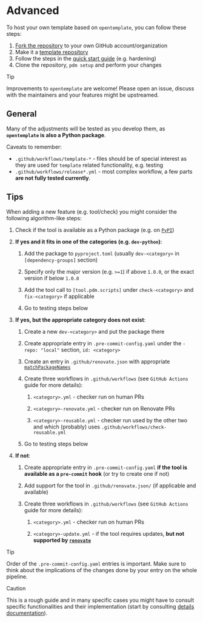 <!--
SPDX-FileCopyrightText: © 2025 open-nudge <https://github.com/open-nudge>
SPDX-FileContributor: szymonmaszke <github@maszke.co>

SPDX-License-Identifier: Apache-2.0
-->

# Advanced

To host your own template based on `opentemplate`, you can follow these steps:

1. [Fork the repository](https://docs.github.com/en/pull-requests/collaborating-with-pull-requests/working-with-forks/fork-a-repo)
    to your own GitHub account/organization
1. Make it a [template repository](https://docs.github.com/en/repositories/creating-and-managing-repositories/creating-a-template-repository)
1. Follow the steps in the [quick start guide](../quickstart/usage.md) (e.g. hardening)
1. Clone the repository, `pdm setup` and perform your changes

> [!TIP]
> Improvements to `opentemplate` are welcome! Please open an issue, discuss
> with the maintainers and your features might be upstreamed.

## General

Many of the adjustments will be tested as you develop them,
as __`opentemplate` is also a Python package__.

Caveats to remember:

- `.github/workflows/template-*` - files should be of special interest
    as they are used for `template` related functionality, e.g. testing
- `.github/workflows/release*.yml` - most complex workflow, a few parts
    __are not fully tested currently__.

## Tips

When adding a new feature (e.g. tool/check) you might consider the following
algorithm-like steps:

1. Check if the tool is available as a Python package
    (e.g. on [`PyPI`](https://pypi.org/))

1. __If yes and it fits in one of the categories (e.g. `dev-python`)__:

    1. Add the package to `pyproject.toml`
        (usually `dev-<category>` in `[dependency-groups]` section)

    1. Specify only the major version (e.g. `>=1`) if above `1.0.0`,
        or the exact version if below `1.0.0`

    1. Add the tool call to `[tool.pdm.scripts]` under `check-<category>`
        and `fix-<category>` if applicable

    1. Go to testing steps below

1. __If yes, but the appropriate category does not exist__:

    1. Create a new `dev-<category>` and put the package there

    1. Create appropriate entry in `.pre-commit-config.yaml`
        under the `- repo: "local"` section, `id: <category>`

    1. Create an entry in `.github/renovate.json` with appropriate
        [`matchPackageNames`](https://docs.renovatebot.com/configuration-options/#matchpackagenames)

    1. Create three workflows in `.github/workflows`
        (see `GitHub Actions` guide for more details):

        1. `<category>.yml` - checker run on human PRs

        1. `<category>-renovate.yml` - checker run on Renovate PRs

        1. `<category>-reusable.yml` - checker run used by the other two
            and which (probably) uses `.github/workflows/check-reusable.yml`

    1. Go to testing steps below

1. __If not__:

    1. Create appropriate entry in `.pre-commit-config.yaml`
        __if the tool is available as a `pre-commit` hook__
        (or try to create one if not)

    1. Add support for the tool in `.github/renovate.json/`
        (if applicable and available)

    1. Create three workflows in `.github/workflows`
        (see `GitHub Actions` guide for more details):

        1. `<category>.yml` - checker run on human PRs

        1. `<category>-update.yml` - if the tool requires updates,
            __but not supported by [`renovate`](https://docs.renovatebot.com/)__

> [!TIP]
> Order of the `.pre-commit-config.yaml` entries is important.
> Make sure to think about the implications of the changes done
> by your entry on the whole pipeline.

> [!CAUTION]
> This is a rough guide and in many specific cases you might
> have to consult specific functionalities and their implementation
> (start by consulting [details documentation](../details/index.md)).
